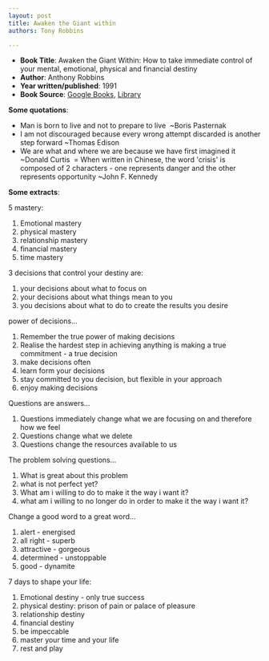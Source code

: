 ```yaml
---
layout: post
title: Awaken the Giant within
authors: Tony Robbins

---
```


- **Book Title**: Awaken the Giant Within: How to take immediate control of your mental, emotional, physical and financial destiny
- **Author**: Anthony Robbins
- **Year written/published**: 1991
- **Book Source**: [Google Books](http://books.google.com/books?id=tWAa3VJ4_UQC&q=Awaken+the+Giant+within+by+Tony+Robbins&dq=Awaken+the+Giant+within+by+Tony+Robbins&pgis=1), [Library](http://vistaweb.nlb.gov.sg/cgi-bin/cw_cgi?fullRecord+19581+3002+10081800+5+1)

**Some quotations**:

- Man is born to live and not to prepare to live  ~Boris Pasternak
- I am not discouraged because every wrong attempt discarded is another step forward ~Thomas Edison 
- We are what and where we are because we have first imagined it ~Donald Curtis 
= When written in Chinese, the word 'crisis' is composed of 2 characters - one represents danger and the other represents opportunity ~John F. Kennedy 

**Some extracts**:

5 mastery:

1. Emotional mastery
2. physical mastery
3. relationship mastery
4. financial mastery
5. time mastery

3 decisions that control your destiny are:

1. your decisions about what to focus on
2. your decisions about what things mean to you
3. you decisions about what to do to create the results you desire

power of decisions...

1. Remember the true power of making decisions
2. Realise the hardest step in achieving anything is making a true commitment - a true decision
3. make decisions often
4. learn form your decisions
5. stay committed to you decision, but flexible in your approach
6. enjoy making decisions

Questions are answers...

1. Questions immediately change what we are focusing on and therefore how we feel
2. Questions change what we delete
3. Questions change the resources available to us

The problem solving questions...

1. What is great about this problem
2. what is not perfect yet?
3. What am i willing to do to make it the way i want it?
4. what am i willing to no longer do in order to make it the way i want it?

Change a good word to a great word...

1. alert - energised
2. all right - superb
3. attractive - gorgeous
4. determined - unstoppable
5. good - dynamite

7 days to shape your life:

1. Emotional destiny - only true success
2. physical destiny: prison of pain or palace of pleasure
3. relationship destiny
4. financial destiny
5. be impeccable
6. master your time and your life
7. rest and play
